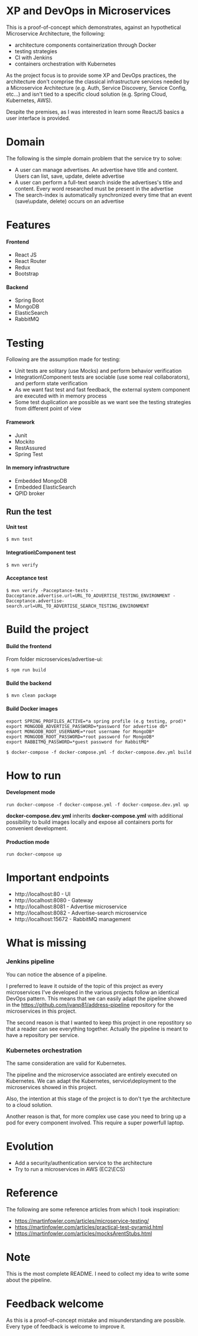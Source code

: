 # XP and DevOps in Microservices

This is a proof-of-concept which demonstrates, against an hypothetical Microservice Architecture, the following: 
- architecture components containerization through Docker
- testing strategies
- CI with Jenkins
- containers orchestration with Kubernetes

As the project focus is to provide some XP and DevOps practices, the architecture don't comprise the classical infrastructure services needed by a Microservice Architecture (e.g. Auth, Service Discovery, Service Config, etc...) and isn't tied to a specific cloud solution (e.g. Spring Cloud, Kubernetes, AWS).

Despite the premises, as I was interested in learn some ReactJS basics a user interface is provided.

# Domain
The following is the simple domain problem that the service try to solve:

- A user can manage advertises. An advertise have title and content. Users can list, save, update, delete advertise
- A user can perform a full-text search inside the advertises's title and content. Every word researched must be present in the advertise
- The search-index is automatically synchronized every time that an event (save\update, delete) occurs on an advertise

# Features
#### Frontend
- React JS
- React Router
- Redux
- Bootstrap         

#### Backend
- Spring Boot
- MongoDB
- ElasticSearch
- RabbitMQ         

# Testing
Following are the assumption made for testing:

- Unit tests are solitary (use Mocks) and perform behavior verification 
- Integration\Component tests are sociable (use some real collaborators), and perform state verification
- As we want fast test and fast feedback, the external system component are executed with in memory process 
- Some test duplication are possible as we want see the testing strategies from different point of view

#### Framework
- Junit
- Mockito
- RestAssured
- Spring Test

#### In memory infrastructure
- Embedded MongoDB
- Embedded ElasticSearch
- QPID broker

## Run the test

#### Unit test  
```
$ mvn test
```

#### Integration\Component test
```
$ mvn verify
```
#### Acceptance test
```
$ mvn verify -Pacceptance-tests -Dacceptance.advertise.url=URL_TO_ADVERTISE_TESTING_ENVIRONMENT -Dacceptance.advertise-search.url=URL_TO_ADVERTISE_SEARCH_TESTING_ENVIRONMENT
```

# Build the project

#### Build the frontend
From folder microservices/advertise-ui:

```
$ npm run build
```

#### Build the backend
```
$ mvn clean package
```

#### Build Docker images
```
export SPRING_PROFILES_ACTIVE=*a spring profile (e.g testing, prod)*
export MONGODB_ADVERTISE_PASSWORD=*password for advertise db*
export MONGODB_ROOT_USERNAME=*root username for MongoDB*
export MONGODB_ROOT_PASSWORD=*root password for MongoDB*
export RABBITMQ_PASSWORD=*guest password for RabbitMQ*

$ docker-compose -f docker-compose.yml -f docker-compose.dev.yml build 
```

# How to run

#### Development mode 
```
run docker-compose -f docker-compose.yml -f docker-compose.dev.yml up
```
**docker-compose.dev.yml** inherits **docker-compose.yml** with additional possibility to build images locally and expose all containers ports for convenient development.

#### Production mode
```
run docker-compose up
```

# Important endpoints
- http://localhost:80 - UI
- http://localhost:8080 - Gateway
- http://localhost:8081 - Advertise microservice
- http://localhost:8082 - Advertise-search microservice
- http://localhost:15672 - RabbitMQ management


# What is missing

### Jenkins pipeline
You can notice the absence of a pipeline. 

I preferred to leave it outside of the topic of this project as every microservices I've developed in the various projects follow an identical DevOps pattern. This means that we can easily adapt the pipeline showed in the https://github.com/ivanp81/address-pipeline repository for the microservices in this project.  

The second reason is that I wanted to keep this project in one repostitory so that a reader can see everything together. Actually the pipeline is meant to have a repository per service. 

### Kubernetes orchestration
The same consideration are valid for Kubernetes. 

The pipeline and the microservice associated are entirely executed on Kubernetes. We can adapt the Kubernetes, service\deployment to the microservices showed in this project. 

Also, the intention at this stage of the project is to don't tye the architecture to a cloud solution.

Another reason is that, for more complex use case you need to bring up a pod for every component involved. This require a super powerfull laptop.    

# Evolution
- Add a security/authentication service to the architecture
- Try to run a microservices in AWS (EC2\ECS)

# Reference
The following are some reference articles from which I took inspiration:
- https://martinfowler.com/articles/microservice-testing/
- https://martinfowler.com/articles/practical-test-pyramid.html
- https://martinfowler.com/articles/mocksArentStubs.html

# Note
This is the most complete README. I need to collect my idea to write some about the pipeline.

# Feedback welcome
As this is a proof-of-concept mistake and misunderstanding are possible. Every type of feedback is welcome to improve it.  
